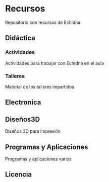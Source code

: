 # Recursos
Repositorio con recursos de Echidna
## Didáctica

### Actividades
Actividades para trabajar con Echidna en el aula
### Talleres
Material de los talleres impartidos
## Electronica

## Diseños3D
Diseños 3D para impresión
## Programas y Aplicaciones
Programas y aplicaciones varios
## Licencia
